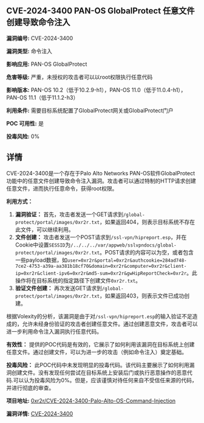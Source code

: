 ## CVE-2024-3400 PAN-OS GlobalProtect 任意文件创建导致命令注入

**漏洞编号:** CVE-2024-3400

**漏洞类型:** 命令注入

**影响应用:** PAN-OS GlobalProtect

**危害等级:** 严重，未授权的攻击者可以以root权限执行任意代码

**影响版本:** PAN-OS 10.2（低于10.2.9-h1），PAN-OS 11.0（低于11.0.4-h1），PAN-OS 11.1（低于11.1.2-h3）

**利用条件:** 需要目标系统配置了GlobalProtect网关或GlobalProtect门户

**POC 可用性:** 是

**投毒风险:** 0%

## 详情

CVE-2024-3400是一个存在于Palo Alto Networks PAN-OS软件GlobalProtect功能中的任意文件创建导致命令注入漏洞。攻击者可以通过特制的HTTP请求创建任意文件，进而执行任意命令，获得root权限。

**利用方式：**

1.  **漏洞验证：** 首先，攻击者发送一个GET请求到`/global-protect/portal/images/0xr2r.txt`，如果返回404，则表示目标系统不存在此文件，可以继续利用。
2.  **文件创建：** 攻击者发送一个POST请求到`/ssl-vpn/hipreport.esp`，并在Cookie中设置`SESSID`为`/../../../var/appweb/sslvpndocs/global-protect/portal/images/0xr2r.txt`。POST请求的内容可以为空，或者包含一些payload数据，如`user=0xr2r&portal=0xr2r&authcookie=284ad748-7ce2-4753-a39a-aa381b18cf70&domain=0xr2r&computer=0xr2r&client-ip=0xr2r&client-ipv6=0xr2r&md5-sum=0xr2r&gwHipReportCheck=0xr2r`。此操作将在目标系统的指定路径下创建文件`0xr2r.txt`。
3.  **验证文件创建：** 再次发送GET请求到`/global-protect/portal/images/0xr2r.txt`，如果返回403，则表示文件已成功创建。

根据Volexity的分析，该漏洞是由于对`/ssl-vpn/hipreport.esp`的输入验证不足造成的，允许未经身份验证的攻击者创建任意文件。通过创建恶意文件，攻击者可以进一步利用命令注入漏洞执行任意代码。

**有效性：**
提供的POC代码是有效的，它展示了如何利用该漏洞在目标系统上创建任意文件。通过创建文件，可以为进一步的攻击（例如命令注入）奠定基础。

**投毒风险：**
此POC代码中未发现明显的投毒代码。该代码主要展示了如何利用漏洞创建文件。没有发现任何尝试在目标系统上安装后门或执行恶意操作的恶意代码.可以认为投毒风险为0%。但是，应该谨慎对待任何来自不受信任来源的代码，并进行彻底的审查。

**项目地址:** [0xr2r/CVE-2024-3400-Palo-Alto-OS-Command-Injection](https://github.com/0xr2r/CVE-2024-3400-Palo-Alto-OS-Command-Injection)

**漏洞详情:** [CVE-2024-3400](https://nvd.nist.gov/vuln/detail/CVE-2024-3400)